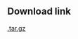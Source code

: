 <!--- 20. Download link -->
## Download link

[<model-precision-mode>.tar.gz](https://ubit-artifactory-or.intel.com/artifactory/aipg-local/aipg-tf/modular-zoo-model-package-generator/443/resnet50v1-5-int8-inference.tar.gz)
